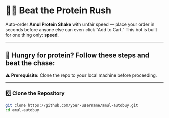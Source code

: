 # 🥛💪 Beat the Protein Rush

Auto-order **Amul Protein Shake** with unfair speed — place your order in seconds before anyone else can even click “Add to Cart.” This bot is built for one thing only: **speed**.

---

## 🤖 Hungry for protein? Follow these steps and beat the chase:

⚠️ **Prerequisite:** Clone the repo to your local machine before proceeding.

---

### 0️⃣ Clone the Repository

```bash
git clone https://github.com/your-username/amul-autobuy.git
cd amul-autobuy
